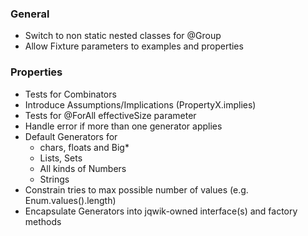 ### General

- Switch to non static nested classes for @Group
- Allow Fixture parameters to examples and properties

### Properties

- Tests for Combinators
- Introduce Assumptions/Implications (PropertyX.implies)
- Tests for @ForAll effectiveSize parameter
- Handle error if more than one generator applies
- Default Generators for
  - chars, floats and Big*
  - Lists, Sets
  - All kinds of Numbers
  - Strings
- Constrain tries to max possible number of values (e.g. Enum.values().length)
- Encapsulate Generators into jqwik-owned interface(s) 
  and factory methods